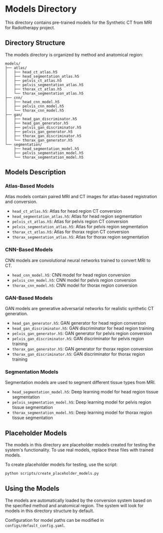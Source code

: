 # Models Directory

This directory contains pre-trained models for the Synthetic CT from MRI for Radiotherapy project.

## Directory Structure

The models directory is organized by method and anatomical region:

```
models/
├── atlas/
│   ├── head_ct_atlas.h5
│   ├── head_segmentation_atlas.h5
│   ├── pelvis_ct_atlas.h5
│   ├── pelvis_segmentation_atlas.h5
│   ├── thorax_ct_atlas.h5
│   └── thorax_segmentation_atlas.h5
├── cnn/
│   ├── head_cnn_model.h5
│   ├── pelvis_cnn_model.h5
│   └── thorax_cnn_model.h5
├── gan/
│   ├── head_gan_discriminator.h5
│   ├── head_gan_generator.h5
│   ├── pelvis_gan_discriminator.h5
│   ├── pelvis_gan_generator.h5
│   ├── thorax_gan_discriminator.h5
│   └── thorax_gan_generator.h5
└── segmentation/
    ├── head_segmentation_model.h5
    ├── pelvis_segmentation_model.h5
    └── thorax_segmentation_model.h5
```

## Models Description

### Atlas-Based Models

Atlas models contain paired MRI and CT images for atlas-based registration and conversion.

- `head_ct_atlas.h5`: Atlas for head region CT conversion
- `head_segmentation_atlas.h5`: Atlas for head region segmentation
- `pelvis_ct_atlas.h5`: Atlas for pelvis region CT conversion
- `pelvis_segmentation_atlas.h5`: Atlas for pelvis region segmentation
- `thorax_ct_atlas.h5`: Atlas for thorax region CT conversion
- `thorax_segmentation_atlas.h5`: Atlas for thorax region segmentation

### CNN-Based Models

CNN models are convolutional neural networks trained to convert MRI to CT.

- `head_cnn_model.h5`: CNN model for head region conversion
- `pelvis_cnn_model.h5`: CNN model for pelvis region conversion
- `thorax_cnn_model.h5`: CNN model for thorax region conversion

### GAN-Based Models

GAN models are generative adversarial networks for realistic synthetic CT generation.

- `head_gan_generator.h5`: GAN generator for head region conversion
- `head_gan_discriminator.h5`: GAN discriminator for head region training
- `pelvis_gan_generator.h5`: GAN generator for pelvis region conversion
- `pelvis_gan_discriminator.h5`: GAN discriminator for pelvis region training
- `thorax_gan_generator.h5`: GAN generator for thorax region conversion
- `thorax_gan_discriminator.h5`: GAN discriminator for thorax region training

### Segmentation Models

Segmentation models are used to segment different tissue types from MRI.

- `head_segmentation_model.h5`: Deep learning model for head region tissue segmentation
- `pelvis_segmentation_model.h5`: Deep learning model for pelvis region tissue segmentation
- `thorax_segmentation_model.h5`: Deep learning model for thorax region tissue segmentation

## Placeholder Models

The models in this directory are placeholder models created for testing the system's functionality. To use real models, replace these files with trained models.

To create placeholder models for testing, use the script:

```bash
python scripts/create_placeholder_models.py
```

## Using the Models

The models are automatically loaded by the conversion system based on the specified method and anatomical region. The system will look for models in this directory structure by default.

Configuration for model paths can be modified in `configs/default_config.yaml`. 